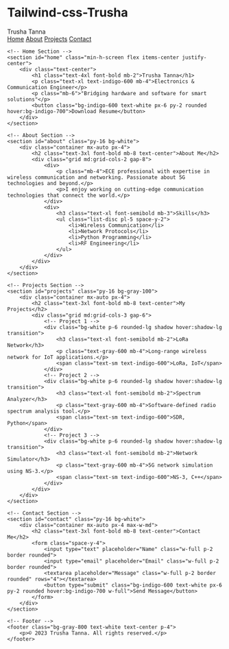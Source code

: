 # Tailwind-css-Trusha
<!DOCTYPE html>
<html lang="en">
<head>
    <meta charset="UTF-8">
    <meta name="viewport" content="width=device-width, initial-scale=1.0">
    <title>Trusha Tanna | ECE Engineer</title>
    <script src="https://cdn.tailwindcss.com"></script>
</head>
<body class="bg-gray-100">
    <!-- Navigation -->
    <nav class="bg-indigo-600 p-4 text-white sticky top-0">
        <div class="container mx-auto flex justify-between">
            <span class="font-bold">Trusha Tanna</span>
            <div class="space-x-4">
                <a href="#home" class="hover:underline">Home</a>
                <a href="#about" class="hover:underline">About</a>
                <a href="#projects" class="hover:underline">Projects</a>
                <a href="#contact" class="hover:underline">Contact</a>
            </div>
        </div>
    </nav>

    <!-- Home Section -->
    <section id="home" class="min-h-screen flex items-center justify-center">
        <div class="text-center">
            <h1 class="text-4xl font-bold mb-2">Trusha Tanna</h1>
            <p class="text-xl text-indigo-600 mb-4">Electronics & Communication Engineer</p>
            <p class="mb-6">"Bridging hardware and software for smart solutions"</p>
            <button class="bg-indigo-600 text-white px-6 py-2 rounded hover:bg-indigo-700">Download Resume</button>
        </div>
    </section>

    <!-- About Section -->
    <section id="about" class="py-16 bg-white">
        <div class="container mx-auto px-4">
            <h2 class="text-3xl font-bold mb-8 text-center">About Me</h2>
            <div class="grid md:grid-cols-2 gap-8">
                <div>
                    <p class="mb-4">ECE professional with expertise in wireless communication and networking. Passionate about 5G technologies and beyond.</p>
                    <p>I enjoy working on cutting-edge communication technologies that connect the world.</p>
                </div>
                <div>
                    <h3 class="text-xl font-semibold mb-3">Skills</h3>
                    <ul class="list-disc pl-5 space-y-2">
                        <li>Wireless Communication</li>
                        <li>Network Protocols</li>
                        <li>Python Programming</li>
                        <li>RF Engineering</li>
                    </ul>
                </div>
            </div>
        </div>
    </section>

    <!-- Projects Section -->
    <section id="projects" class="py-16 bg-gray-100">
        <div class="container mx-auto px-4">
            <h2 class="text-3xl font-bold mb-8 text-center">My Projects</h2>
            <div class="grid md:grid-cols-3 gap-6">
                <!-- Project 1 -->
                <div class="bg-white p-6 rounded-lg shadow hover:shadow-lg transition">
                    <h3 class="text-xl font-semibold mb-2">LoRa Network</h3>
                    <p class="text-gray-600 mb-4">Long-range wireless network for IoT applications.</p>
                    <span class="text-sm text-indigo-600">LoRa, IoT</span>
                </div>
                <!-- Project 2 -->
                <div class="bg-white p-6 rounded-lg shadow hover:shadow-lg transition">
                    <h3 class="text-xl font-semibold mb-2">Spectrum Analyzer</h3>
                    <p class="text-gray-600 mb-4">Software-defined radio spectrum analysis tool.</p>
                    <span class="text-sm text-indigo-600">SDR, Python</span>
                </div>
                <!-- Project 3 -->
                <div class="bg-white p-6 rounded-lg shadow hover:shadow-lg transition">
                    <h3 class="text-xl font-semibold mb-2">Network Simulator</h3>
                    <p class="text-gray-600 mb-4">5G network simulation using NS-3.</p>
                    <span class="text-sm text-indigo-600">NS-3, C++</span>
                </div>
            </div>
        </div>
    </section>

    <!-- Contact Section -->
    <section id="contact" class="py-16 bg-white">
        <div class="container mx-auto px-4 max-w-md">
            <h2 class="text-3xl font-bold mb-8 text-center">Contact Me</h2>
            <form class="space-y-4">
                <input type="text" placeholder="Name" class="w-full p-2 border rounded">
                <input type="email" placeholder="Email" class="w-full p-2 border rounded">
                <textarea placeholder="Message" class="w-full p-2 border rounded" rows="4"></textarea>
                <button type="submit" class="bg-indigo-600 text-white px-6 py-2 rounded hover:bg-indigo-700 w-full">Send Message</button>
            </form>
        </div>
    </section>

    <!-- Footer -->
    <footer class="bg-gray-800 text-white text-center p-4">
        <p>© 2023 Trusha Tanna. All rights reserved.</p>
    </footer>
</body>
</html>
